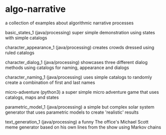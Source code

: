 # algo-narrative
a collection of examples about algorithmic narrative processes

basic_states_1 (java/processing)
super simple demonstration using states with simple catalogs

character_appearance_1 (java/processing)
creates crowds dressed using ruled catalogs

character_dialog_1 (java/processing)
showcases three different dialog methods using catalogs for naming, appearance and dialogs

character_naming_1 (java/processing)
uses simple catalogs to randomly create a combination of first and last names

micro-adventure (python3)
a super simple micro adventure game that uses catalogs, maps and states

parametric_model_1 (java/processing)
a simple but complex solar system generator that uses parametric models to create 'realistic' results

text_generation_1 (java/processing)
a funny The office's Michael Scott meme generator based on his own lines from the show using Markov chains
